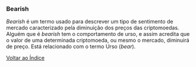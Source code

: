 ### Bearish

_Bearish_ é um termo usado para descrever um tipo de sentimento de mercado caracterizado pela diminuição dos preços das criptomoedas. Alguém que é _bearish_ tem o comportamento de  urso, e assim acredita que o valor de uma determinada criptomoeda, ou mesmo o mercado, diminuirá de preço. Está relacionado com o termo Urso (_bear_).

[Voltar ao Índice](../)